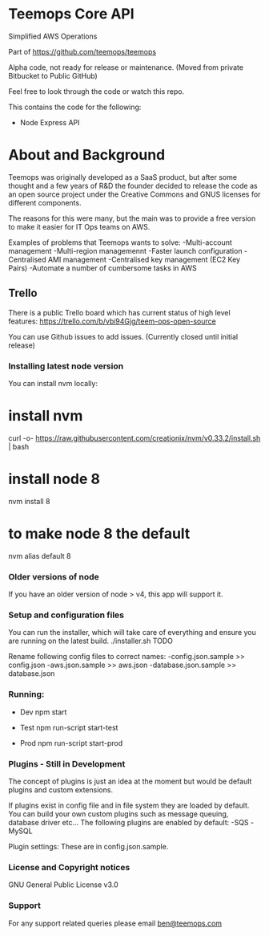 # Teemops Core API #
Simplified AWS Operations

Part of https://github.com/teemops/teemops

Alpha code, not ready for release or maintenance.
(Moved from private Bitbucket to Public GitHub)

Feel free to look through the code or watch this repo.

This contains the code for the following:
- Node Express API

# About and Background #
Teemops was originally developed as a SaaS product, but after some thought and a few years of R&D the founder decided to 
release the code as an open source project under the Creative Commons and GNUS licenses for different components.

The reasons for this were many, but the main was to provide a free version to make it easier for IT Ops teams on AWS.

Examples of problems that Teemops wants to solve:
-Multi-account management
-Multi-region managemennt
-Faster launch configuration
-Centralised AMI management
-Centralised key management (EC2 Key Pairs)
-Automate a number of cumbersome tasks in AWS

## Trello 

There is a public Trello board which has current status of high level features:
https://trello.com/b/vbi94Gjg/teem-ops-open-source

You can use Github issues to add issues. (Currently closed until initial release)

### Installing latest node version ###

You can install nvm locally:
# install nvm
curl -o- https://raw.githubusercontent.com/creationix/nvm/v0.33.2/install.sh | bash

# install node 8
nvm install 8

# to make node 8 the default
nvm alias default 8

### Older versions of node

If you have an older version of node > v4, this app will support it. 

### Setup and configuration files
You can run the installer, which will take care of everything and ensure you are running on the latest build.
 ./installer.sh
TODO

Rename following config files to correct names:
-config.json.sample >> config.json
-aws.json.sample >> aws.json
-database.json.sample >> database.json

### Running:
* Dev
npm start

* Test
npm run-script start-test

* Prod
npm run-script start-prod

### Plugins - Still in Development
The concept of plugins is just an idea at the moment but would be default plugins and custom extensions.

If plugins exist in config file and in file system they are loaded by default. You can build your own custom plugins such as message queuing, database driver etc...
The following plugins are enabled by default:
-SQS
-MySQL

Plugin settings:
These are in config.json.sample.

### License and Copyright notices
GNU General Public License v3.0

### Support
For any support related queries please email ben@teemops.com